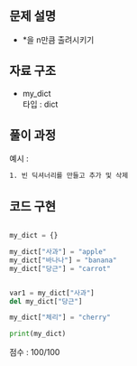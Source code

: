 ## 문제 설명

- *을 n만큼 출려시키기<br>


## 자료 구조
- my_dict  <br>
타입 : dict<br>


## 풀이 과정
예시 :
```txt
1. 빈 딕셔너리를 만들고 추가 및 삭제

```

## 코드 구현
```python

my_dict = {}

my_dict["사과"] = "apple"
my_dict["바나나"] = "banana"
my_dict["당근"] = "carrot"


var1 = my_dict["사과"]
del my_dict["당근"]

my_dict["체리"] = "cherry"

print(my_dict)
```


점수 : 100/100 <br>





